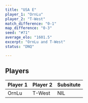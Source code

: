 ```yaml
---
title: "USA E"
player_1: "OrnLu"
player_2: "T-West"
match_difference: "0-1"
map_difference: "0-3"
seed: "#71"
average_elo: "1601.5"
excerpt: "OrnLu and T-West"
status: "DNQ"

---
```

## Players

| Player 1 | Player 2 | Subsitute |
| -- | -- | -- |
| OrnLu | T-West | NIL |
